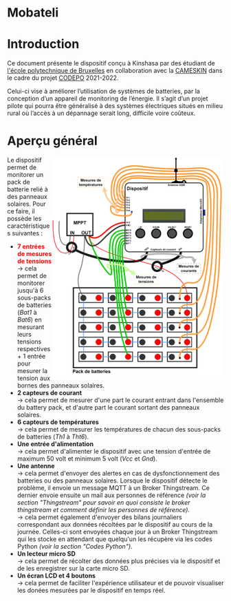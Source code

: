 # Mobateli
<h1> Introduction </h1>
<p> Ce document présente le dispositif conçu à Kinshasa par des étudiant de <a href="https://polytech.ulb.be/">l'école polytechnique de Bruxelles</a> en collaboration avec la <a href="https://www.cameskin.org/" target="_blank">CAMESKIN</a> dans le cadre du projet <a href="https://polytech.ulb.be/fr/international/cellule-de-cooperation-au-developpement" target="_blank">CODEPO</a> 2021-2022. </p>
<p> Celui-ci vise à améliorer l’utilisation de systèmes de batteries, par la conception d’un appareil de monitoring de l’énergie. Il s’agit d’un projet pilote qui pourra être généralisé à des systèmes électriques situés en milieu rural où l’accès à un dépannage serait long, difficile voire coûteux.

<h1> Aperçu général </h1>
<img src="CablageDispositifPackEntier.png" width="400" align="right">
Le dispositif permet de monitorer un pack de batterie relié à des panneaux solaires. Pour ce faire, il possède les caractéristiques suivantes :
<ul>
  <li> <b style="color:#FF0000";">7 entrées de mesures de tensions</b>  <br>
    &#x2192; cela permet de monitorer jusqu'à 6 sous-packs de batteries (<i>Bat1</i> à <i>Bat6</i>) en mesurant leurs tensions respectives + 1 entrée pour mesurer la tension aux bornes des panneaux solaires.  </li>
  <li> <b>2 capteurs de courant </b> <br>
    &#x2192; cela permet de mesurer d'une part le courant entrant dans l'ensemble du battery pack, et d'autre part le courant sortant des panneaux solaires. </li>
  <li> <b>6 capteurs de températures </b> <br>
    &#x2192; cela permet de mesurer les températures de chacun des sous-packs de batteries (<i>Th1</i> à <i>Tht6</i>).
  </li>
  <li> <b>Une entrée d'alimentation</b> <br>
    &#x2192; cela permet d'alimenter le dispositif avec une tension d'entrée de maximum 50 volt et minimum 5 volt (<i>Vcc</i> et <i>Gnd</i>). 
  </li>
  <li> <b>Une antenne</b> <br>
    &#x2192; cela permet d'envoyer des alertes en cas de dysfonctionnement des batteries ou des panneaux solaires. Lorsque le dispositif détecte le  
    problème, il envoie un message MQTT à un Broker Thingstream. Ce dernier envoie ensuite un mail aux personnes de référence <i>(voir la section   
    "Thingstream" pour savoir en quoi consiste le broker thingstream et comment définir les personnes de référence).</i> <br>
    &#x2192; cela permet également d'envoyer des bilans journaliers correspondant aux données récoltées par le dispositif au cours de la journée.
    Celles-ci sont envoyées chaque jour à un Broker Thingstream qui les stocke en attendant que quelqu'un les récupère via les codes Python 
    <i>(voir la section "Codes Python")</i>.
  </li> 
  <li> <b>Un lecteur micro SD</b> <br>
    &#x2192; cela permet de récolter des données plus précises via le dispositif et de les enregistrer sur la carte micro SD. 
  </li>
  <li> <b>Un écran LCD et 4 boutons</b> <br>
    &#x2192; cela permet de faciliter l'expérience utilisateur et de pouvoir visualiser les donées mesurées par le dispositif en temps réel. 
  </li>
</ul>
